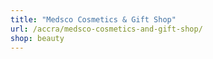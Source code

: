 ```yaml
---
title: "Medsco Cosmetics & Gift Shop"
url: /accra/medsco-cosmetics-and-gift-shop/
shop: beauty
---
```

